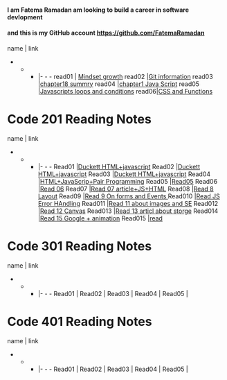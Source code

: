 

#### I am Fatema Ramadan am looking to build a career in software devlopment 
#### and this is my GitHub account https://github.com/FatemaRamadan 

name | link 
- - - |- - - 
read01 | [Mindset growth](https://fatemaramadan.github.io/reading-notes/102/read01)
read02 |[Git information](https://fatemaramadan.github.io/reading-notes/102/read02)
read03 |[chapter18 summry](https://fatemaramadan.github.io/reading-notes/102/read03)
read04 |[chapter1 Java Script](https://fatemaramadan.github.io/reading-notes/102/read04)
read05 |[Javascripts loops and conditions](https://fatemaramadan.github.io/reading-notes/102/read05.md)
read06|[CSS and Functions](https://fatemaramadan.github.io/reading-notes/102/read06)

# Code 201 Reading Notes

name | link 
- - - |- - - 
Read01 |[Duckett HTML+javascript](https://fatemaramadan.github.io/reading-notes/201/read1.md)
Read02 |[Duckett HTML+javascript](https://fatemaramadan.github.io/reading-notes/201/read02.md)
Read03 |[Duckett HTML+javascript](https://fatemaramadan.github.io/reading-notes/201/read03.md)
Read04 |[HTML+JavaScrip+Pair Programming](https://fatemaramadan.github.io/reading-notes/201/read04.md)
Read05 |[Read05](201/read05.md)
Read06 |[Read 06](https://fatemaramadan.github.io/reading-notes/201/read06.md)
Read07 |[Read 07 article+JS+HTML](https://fatemaramadan.github.io/reading-notes/201/read07.md)
Read08 |[Read 8 Layout](https://fatemaramadan.github.io/reading-notes/201/read08.md)
Read09 |[Read 9 On forms and Events ](https://fatemaramadan.github.io/reading-notes/201/read09.md)
Read010 |[Read JS Error HAndling](https://fatemaramadan.github.io/reading-notes/201/read010.md)
Read011 |[Read 11 about images and SE](https://fatemaramadan.github.io/reading-notes/201/read011.md)
Read012 |[Read 12 Canvas](https://fatemaramadan.github.io/reading-notes/201/read012.md)
Read013 |[Read 13 articl about storge](https://fatemaramadan.github.io/reading-notes/201/read13.md)
Read014 |[Read 15 Google + animation](201/read14.md)
Read015 |[read](https://fatemaramadan.github.io/reading-notes/201/read15.md)

# Code 301 Reading Notes

name | link 
- - - |- - - 
Read01 |[]()
Read02 |[]()
Read03 |[]()
Read04 |[]()
Read05 |[]()


# Code 401 Reading Notes


name | link 
- - - |- - - 
Read01 |[]()
Read02 |[]()
Read03 |[]()
Read04 |[]()
Read05 |[]()